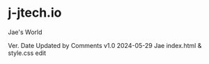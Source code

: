 # j-jtech.io
Jae's World

Ver.            Date            Updated by          Comments
v1.0            2024-05-29      Jae                 index.html & style.css edit
